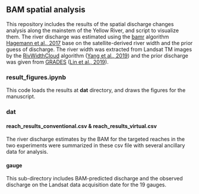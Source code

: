 ## BAM spatial analysis

This repository includes the results of the spatial discharge changes analysis along the mainstem of the Yellow River, and script to visualize them.
The river discharge was estimated using the [bamr](https://github.com/markwh/bamr) algorithm [Hagemann et al., 2017](https://agupubs.onlinelibrary.wiley.com/doi/full/10.1002/2017WR021626) base on the satellite-derived river width and the prior guess of discharge. The river width was extracted from Landsat TM images by the [RivWidthCloud](https://github.com/seanyx/RivWidthCloudPaper) algorithm ([Yang et al., 2019](https://ieeexplore.ieee.org/document/8752013)) and the prior discharge was given from [GRADES](https://www.reachhydro.org/home/records/grades) ([Lin et al., 2019](https://agupubs.onlinelibrary.wiley.com/doi/full/10.1029/2019WR025287)).

### result_figures.ipynb

This code loads the results at **dat** directory, and draws the figures for the manuscript.

### dat
#### reach_results_conventional.csv & reach_results_virtual.csv 

The river discharge estimates by the BAM for the targeted reaches in the two experiments were summarized in these csv file with several ancillary data for analysis.

#### gauge

This sub-directory includes BAM-predicted discharge and the observed discharge on the Landsat data acquisition date for the 19 gauges.

